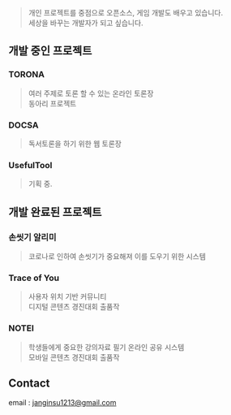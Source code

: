 
> 개인 프로젝트를 중점으로 오픈소스, 게임 개발도 배우고 있습니다. <br>
> 세상을 바꾸는 개발자가 되고 싶습니다.

## 개발 중인 프로젝트

### TORONA
> 여러 주제로 토론 할 수 있는 온라인 토론장 <br>
> 동아리 프로젝트

### DOCSA
> 독서토론을 하기 위한 웹 토론장

### UsefulTool
> 기획 중.


## 개발 완료된 프로젝트

### 손씻기 알리미
> 코로나로 인하여 손씻기가 중요해져 이를 도우기 위한 시스템

### Trace of You
> 사용자 위치 기반 커뮤니티 <br>
> 디지털 콘텐츠 경진대회 출품작

### NOTEI
> 학생들에게 중요한 강의자료 필기 온라인 공유 시스템 <br>
> 모바일 콘텐츠 경진대회 출품작


## Contact
email : janginsu1213@gmail.com
